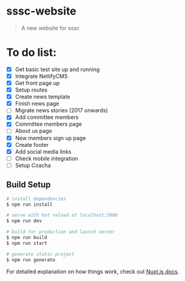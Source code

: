 # sssc-website

> A new website for sssc

# To do list:

- [x] Get basic test site up and running
- [x] Integrate NetlifyCMS
- [x] Get front page up
- [x] Setup routes
- [x] Create news template
- [x] Finish news page
- [ ] Migrate news stories (2017 onwards)
- [x] Add committee members
- [x] Committee members page
- [ ] About us page
- [x] New members sign up page
- [x] Create footer
- [x] Add social media links
- [ ] Check mobile integration
- [ ] Setup Coacha

## Build Setup

``` bash
# install dependencies
$ npm run install

# serve with hot reload at localhost:3000
$ npm run dev

# build for production and launch server
$ npm run build
$ npm run start

# generate static project
$ npm run generate
```

For detailed explanation on how things work, check out [Nuxt.js docs](https://nuxtjs.org).
